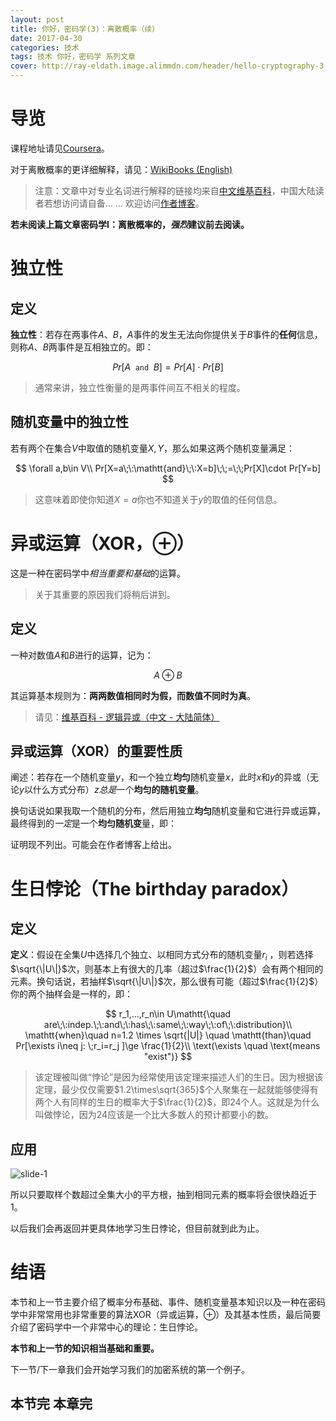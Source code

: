 ```yaml
---
layout: post
title: 你好，密码学(3)：离散概率（续）
date: 2017-04-30
categories: 技术
tags: 技术 你好，密码学 系列文章
cover: http://ray-eldath.image.alimmdn.com/header/hello-cryptography-3.png
---
```


# 导览

课程地址请见[Coursera](https://www.coursera.org/learn/crypto/lecture/JkDRg/discrete-probability-crash-course-cont)。

对于离散概率的更详细解释，请见：[WikiBooks (English)](https://zhuanlan.zhihu.com/p/High%20School%20Mathematics%20Extensions/Discrete%20Probability)

> 注意：文章中对专业名词进行解释的链接均来自[中文维基百科](https://zh.wikipedia.org/)，中国大陆读者若想访问请自备... ...
> 欢迎访问[作者博客](http://ray-eldath.tech/)。

**若未阅读上篇文章密码学I：离散概率的，*强烈*建议前去阅读。**

# 独立性

## 定义

**独立性**：若存在两事件$A$、$B$，$A$事件的发生无法向你提供关于$B$事件的**任何**信息，则称$A$、$B$两事件是互相独立的。即：

$$
Pr[A\;\:\mathtt{and}\;\:B]=Pr[A]\cdot Pr[B]
$$

> 通常来讲，独立性衡量的是两事件间互不相关的程度。

## 随机变量中的独立性

若有两个在集合$V$中取值的随机变量$X,Y$，那么如果这两个随机变量满足：

$$
\forall a,b\in V\\
Pr[X=a\;\:\mathtt{and}\;\:X=b]\;\;=\;\;Pr[X]\cdot Pr[Y=b]
$$

> 这意味着即使你知道$X=a$你也不知道关于$y$的取值的任何信息。

# 异或运算（XOR，$\oplus$）

这是一种在密码学中*相当重要和基础*的运算。

> 关于其重要的原因我们将稍后讲到。

## 定义

一种对数值$A$和$B$进行的运算，记为：

$$
A\oplus B
$$

其运算基本规则为：**两两数值相同时为假，而数值不同时为真**。

>
> 请见：[维基百科 - 逻辑异或（中文 - 大陆简体）](https://zh.wikipedia.org/zh-cn/%25E9%2580%25BB%25E8%25BE%2591%25E5%25BC%2582%25E6%2588%2596) 

## 异或运算（XOR）的重要性质

阐述：若存在一个随机变量$y$，和一个独立**均匀**随机变量$x$，此时$x$和$y$的异或（无论$y$以什么方式分布）$z$*总是*一个**均匀的随机变量**。

换句话说如果我取一个随机的分布，然后用独立**均匀**随机变量和它进行异或运算，最终得到的*一定*是一个**均匀随机变**量，即：

证明现不列出。可能会在作者博客上给出。

# 生日悖论（The birthday paradox）

## 定义

**定义**：假设在全集$U$中选择几个独立、以相同方式分布的随机变量$r_i$ ，则若选择$\sqrt{\|U\|}$次，则基本上有很大的几率（超过$\frac{1}{2}$）会有两个相同的元素。换句话说，若抽样$\sqrt{\|U\|}$次，那么很有可能（超过$\frac{1}{2}$）你的两个抽样会是一样的，即：

$$
r_1,...,r_n\in U\mathtt{\quad are\;\:indep.\;\:and\;\:has\;\:same\;\:way\;\:of\;\:distribution}\\
\mathtt{when}\quad n=1.2 \times \sqrt{|U|} \quad \mathtt{than}\quad Pr[\exists i\neq j: \;r_i=r_j ]\ge \frac{1}{2}\\
\text(\exists \quad \text{means "exist")}
$$

> 该定理被叫做“悖论”是因为经常使用该定理来描述人们的生日。因为根据该定理，最少仅仅需要$1.2\times\sqrt{365}$个人聚集在一起就能够使得有两个人有同样的生日的概率大于$\frac{1}{2}$，即24个人。这就是为什么叫做悖论，因为24应该是一个比大多数人的预计都要小的数。

## 应用

![slide-1](http://ray-eldath.image.alimmdn.com/post/hello-cryptography-3/slide-1.png)

所以只要取样个数超过全集大小的平方根，抽到相同元素的概率将会很快趋近于$1$。

以后我们会再返回并更具体地学习生日悖论，但目前就到此为止。

# 结语

本节和上一节主要介绍了概率分布基础、事件、随机变量基本知识以及一种在密码学中非常常用也非常重要的算法XOR（异或运算，$\oplus$）及其基本性质，最后简要介绍了密码学中一个非常中心的理论：生日悖论。

**本节和上一节的知识相当基础和重要。**

下一节/下一章我们会开始学习我们的加密系统的第一个例子。

## 本节完 本章完
